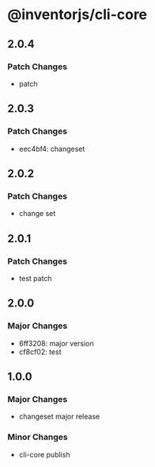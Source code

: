 # @inventorjs/cli-core

## 2.0.4

### Patch Changes

- patch

## 2.0.3

### Patch Changes

- eec4bf4: changeset

## 2.0.2

### Patch Changes

- change set

## 2.0.1

### Patch Changes

- test patch

## 2.0.0

### Major Changes

- 6ff3208: major version
- cf8cf02: test

## 1.0.0

### Major Changes

- changeset major release

### Minor Changes

- cli-core publish
